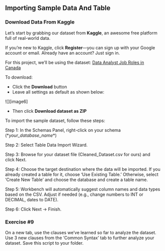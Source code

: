 ## Importing Sample Data And Table

### Download Data From Kaggle

Let’s start by grabbing our dataset from **Kaggle**, an awesome free platform full of real-world data.

If you’re new to Kaggle, click **Register**—you can sign up with your Google account or email. Already have an account? Just sign in.

For this project, we’ll be using the dataset: [Data Analyst Job Roles in Canada](https://www.kaggle.com/datasets/amanbhattarai695/data-analyst-job-roles-in-canada)

To download:

* Click the **Download** button  
* Leave all settings as default as shown below:

![][image6]

* Then click **Download dataset as ZIP**

To import the sample dataset, follow these steps:

Step 1: In the Schemas Panel, right-click on your schema (\**your\_database\_name*\*)

Step 2: Select Table Data Import Wizard.

Step 3: Browse for your dataset file (Cleaned\_Dataset.csv for ours) and click Next.

Step 4: Choose the target destination where the data will be imported. If you already created a table for it, choose ‘Use Existing Table.’ Otherwise, select ‘Create New Table’ and choose the database and create a table name. 

Step 5: Workbench will automatically suggest column names and data types based on the CSV. Adjust if needed (e.g., change numbers to INT or DECIMAL, dates to DATE).

Step 6: Click Next → Finish.

### Exercise \#9

On a new tab, use the clauses we’ve learned so far to analyze the dataset. Use 3 new clauses from the ‘Common Syntax’ tab to further analyze your dataset. Save this script to your folder. 